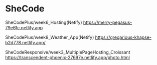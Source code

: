 # SheCode

SheCodePlus/week6_Hosting(Netify)
https://merry-pegasus-79e6fc.netlify.app

SheCodePlus/week8_Weather_App(Netify)
https://gregarious-khapse-b2d778.netlify.app/

SheCodeResponsive/week3_MultiplePageHosting_Croissant
https://transcendent-phoenix-27697e.netlify.app/photo.html
